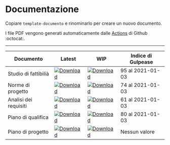 # Documentazione

Copiare `template-documento` e rinominarlo per creare un nuovo documento.

I file PDF vengono generati automaticamente dalle [Actions](https://github.com/CodeOfDutyJS/documentazione/actions) di Github :octocat:.

----

|Documento| Latest | WIP | Indice di Gulpease |
|-|-|-|-|
|Studio di fattibilià|[![Download](https://img.shields.io/badge/⏬%20RR-Studio%20di%20fattibilità-green)]()|[![Download](https://img.shields.io/badge/⏬%20WIP-Studio%20di%20fattibilità-orange)](https://github.com/CodeOfDutyJS/documentazione/releases/download/wip%2Fstudio-di-fattibilita/studio-di-fattibilita.pdf)| <!-- GULP_studio-di-fattibilita -->95 al 2021-01-03<!-- end --> |
|Norme di progetto|[![Download](https://img.shields.io/badge/⏬%20RR-Norme%20di%20progetto-green)]()|[![Download](https://img.shields.io/badge/⏬%20WIP-Norme%20di%20progetto-orange)](https://github.com/CodeOfDutyJS/documentazione/releases/download/wip%2Fnorme-di-progetto/norme-di-progetto.pdf)| <!-- GULP_norme-di-progetto -->74 al 2021-01-03<!-- end --> |
|Analisi dei requisiti|[![Download](https://img.shields.io/badge/⏬%20RR-Analisi%20dei%20requisiti-green)]()|[![Download](https://img.shields.io/badge/⏬%20WIP-Analisi%20dei%20requisiti-orange)](https://github.com/CodeOfDutyJS/documentazione/releases/download/wip%2Fanalisi-dei-requisiti/analisi-dei-requisiti.pdf)| <!-- GULP_analisi-dei-requisiti -->61 al 2021-01-03<!-- end --> |
|Piano di qualifica|[![Download](https://img.shields.io/badge/⏬%20RR-Piano%20di%20qualifica-green)]()|[![Download](https://img.shields.io/badge/⏬%20WIP-Piano%20di%20qualifica-orange)](https://github.com/CodeOfDutyJS/documentazione/releases/download/wip%2Fpiano-di-qualifica/piano-di-qualifica.pdf)| <!-- GULP_piano-di-qualifica -->80 al 2021-01-03<!-- end --> |
|Piano di progetto|[![Download](https://img.shields.io/badge/⏬%20RR-Piano%20di%20progetto-green)]()|[![Download](https://img.shields.io/badge/⏬%20WIP-Piano%20di%20progetto-orange)](https://github.com/CodeOfDutyJS/documentazione/releases/download/wip%2Fpiano-di-progetto/piano-di-progetto.pdf)| <!-- GULP_piano-di-progetto --> Nessun valore <!-- end --> |
